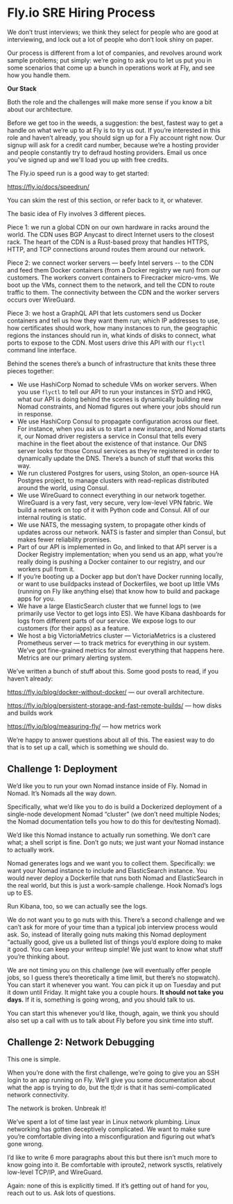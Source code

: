 # Fly.io SRE Hiring Process

We don’t trust interviews; we think they select for people who are good at interviewing, and lock out a lot of people who don’t look shiny on paper. 

Our process is different from a lot of companies, and revolves around work sample problems; put simply: we’re going to ask you to let us put you in some scenarios that come up a bunch in operations work at Fly, and see how you handle them.

**Our Stack**

Both the role and the challenges will make more sense if you know a bit about our architecture.

Before we get too in the weeds, a suggestion: the best, fastest way to get a handle on what we’re up to at Fly is to try us out. If you’re interested in this role and haven’t already, you should sign up for a Fly account right now. Our signup will ask for a credit card number, because we’re a hosting provider and people constantly try to defraud hosting providers. Email us once you've signed up and we'll load you up with free credits.

The Fly.io speed run is a good way to get started:

https://fly.io/docs/speedrun/

You can skim the rest of this section, or refer back to it, or whatever.

The basic idea of Fly involves 3 different pieces.

Piece 1: we run a global CDN on our own hardware in racks around the world. The CDN uses BGP Anycast to direct Internet users to the closest rack. The heart of the CDN is a Rust-based proxy that handles HTTPS, HTTP, and TCP connections around routes them around our network.

Piece 2: we connect worker servers — beefy Intel servers -- to the CDN and feed them Docker containers (from a Docker registry we run) from our customers. The workers convert containers to Firecracker micro-vms. We boot up the VMs, connect them to the network, and tell the CDN to route traffic to them. The connectivity between the CDN and the worker servers occurs over WireGuard.

Piece 3: we host a GraphQL API that lets customers send us Docker containers and tell us how they want them run; which IP addresses to use, how certificates should work, how many instances to run, the geographic regions the instances should run in, what kinds of disks to connect, what ports to expose to the CDN. Most users drive this API with our `flyctl` command line interface.

Behind the scenes there’s a bunch of infrastructure that knits these three pieces together:

* We use HashiCorp Nomad to schedule VMs on worker servers. When you use `flyctl` to tell our API to run your instances in SYD and HKG, what our API is doing behind the scenes is dynamically building new Nomad constraints, and Nomad figures out where your jobs should run in response.
* We use HashiCorp Consul to propagate configuration across our fleet. For instance, when you ask us to start a new instance, and Nomad starts it, our Nomad driver registers a service in Consul that tells every machine in the fleet about the existence of that instance. Our DNS server looks for those Consul services as they’re registered in order to dynamically update the DNS. There’s a bunch of stuff that works this way.
* We run clustered Postgres for users, using Stolon, an open-source HA Postgres project, to manage clusters with read-replicas distributed around the world, using Consul.
* We use WireGuard to connect everything in our network together. WireGuard is a very fast, very secure, very low-level VPN fabric. We build a network on top of it with Python code and Consul. All of our internal routing is static.
* We use NATS, the messaging system, to propagate other kinds of updates across our network. NATS is faster and simpler than Consul, but makes fewer reliability promises.
* Part of our API is implemented in Go, and linked to that API server is a Docker Registry implementation; when you send us an app, what you’re really doing is pushing a Docker container to our registry, and our workers pull from it.
* If you’re booting up a Docker app but don’t have Docker running locally, or want to use buildpacks instead of Dockerfiles, we boot up little VMs (running on Fly like anything else) that know how to build and package apps for you. 
* We have a large ElasticSearch cluster that we funnel logs to (we primarily use Vector to get logs into ES). We have Kibana dashboards for logs from different parts of our service. We expose logs to our customers (for their apps) as a feature.
* We host a big VictoriaMetrics cluster — VictoriaMetrics is a clustered Prometheus server — to track metrics for everything in our system. We’ve got fine-grained metrics for almost everything that happens here. Metrics are our primary alerting system.

We’ve written a bunch of stuff about this. Some good posts to read, if you haven’t already:

https://fly.io/blog/docker-without-docker/ — our overall architecture.

https://fly.io/blog/persistent-storage-and-fast-remote-builds/ — how disks and builds work

https://fly.io/blog/measuring-fly/ — how metrics work

We’re happy to answer questions about all of this. The easiest way to do that is to set up a call, which is something we should do.

## Challenge 1: Deployment

We’d like you to run your own Nomad instance inside of Fly. Nomad in Nomad. It’s Nomads all the way down.

Specifically, what we’d like you to do is build a Dockerized deployment of a single-node development Nomad “cluster” (we don’t need multiple Nodes; the Nomad documentation tells you how to do this for dev/testing Nomad).

We’d like this Nomad instance to actually run something. We don’t care what; a shell script is fine. Don’t go nuts; we just want your Nomad instance to actually work.

Nomad generates logs and we want you to collect them. Specifically: we want your Nomad instance to include and ElasticSearch instance. You would never deploy a Dockerfile that runs both Nomad and ElasticSearch in the real world, but this is just a work-sample challenge. Hook Nomad’s logs up to ES. 

Run Kibana, too, so we can actually see the logs.

We do not want you to go nuts with this. There’s a second challenge and we can’t ask for more of your time than a typical job interview process would ask. So, instead of literally going nuts making this Nomad deployment “actually good, give us a bulleted list of things you’d explore doing to make it good. You can keep your writeup simple! We just want to know what stuff you’re thinking about.

We are not timing you on this challenge (we will eventually offer people jobs, so I guess there’s theoretically a time limit, but there’s no stopwatch). You can start it whenever you want. You can pick it up on Tuesday and put it down until Friday. It might take you a couple hours. **It should not take you days.** If it is, something is going wrong, and you should talk to us. 

You can start this whenever you’d like, though, again, we think you should also set up a call with us to talk about Fly before you sink time into stuff.

## Challenge 2: Network Debugging

This one is simple. 

When you’re done with the first challenge, we’re going to give you an SSH login to an app running on Fly. We’ll give you some documentation about what the app is trying to do, but the tl;dr is that it has semi-complicated network connectivity.

The network is broken. Unbreak it!

We’ve spent a lot of time last year in Linux network plumbing. Linux networking has gotten deceptively complicated. We want to make sure you’re comfortable diving into a misconfiguration and figuring out what’s gone wrong.

I’d like to write 6 more paragraphs about this but there isn’t much more to know going into it. Be comfortable with iproute2, network sysctls, relatively low-level TCP/IP, and WireGuard. 

Again: none of this is explicitly timed. If it’s getting out of hand for you, reach out to us. Ask lots of questions.